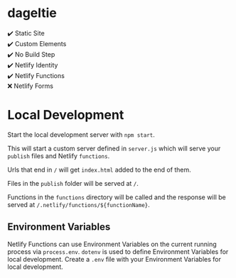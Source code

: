 # dageltie

:heavy_check_mark: Static Site  
:heavy_check_mark: Custom Elements  
:heavy_check_mark: No Build Step  
:heavy_check_mark: Netlify Identity  
:heavy_check_mark: Netlify Functions  
:x: Netlify Forms  


# Local Development

Start the local development server with `npm start`.

This will start a custom server defined in `server.js` which will serve your `publish` files and Netlify `functions`.

Urls that end in `/` will get `index.html` added to the end of them.

Files in the `publish` folder will be served at `/`.

Functions in the `functions` directory will be called and the response will be served at `/.netlify/functions/${functionName}`.


## Environment Variables

Netlify Functions can use Environment Variables on the current running process via `process.env`.
`dotenv` is used to define Environment Variables for local development.
Create a `.env` file with your Environment Variables for local development.